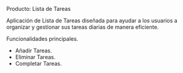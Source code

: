 Producto: Lista de Tareas

Aplicación de Lista de Tareas diseñada para ayudar a los usuarios a organizar y gestionar sus tareas diarias de manera eficiente.

Funcionalidades principales.

- Añadir Tareas.
- Eliminar Tareas.
- Completar Tareas.
